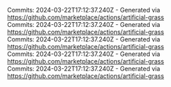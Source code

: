 Commits: 2024-03-22T17:12:37.240Z - Generated via https://github.com/marketplace/actions/artificial-grass
<br>
Commits: 2024-03-22T17:12:37.240Z - Generated via https://github.com/marketplace/actions/artificial-grass
<br>
Commits: 2024-03-22T17:12:37.240Z - Generated via https://github.com/marketplace/actions/artificial-grass
<br>
Commits: 2024-03-22T17:12:37.240Z - Generated via https://github.com/marketplace/actions/artificial-grass
<br>
Commits: 2024-03-22T17:12:37.240Z - Generated via https://github.com/marketplace/actions/artificial-grass
<br>
